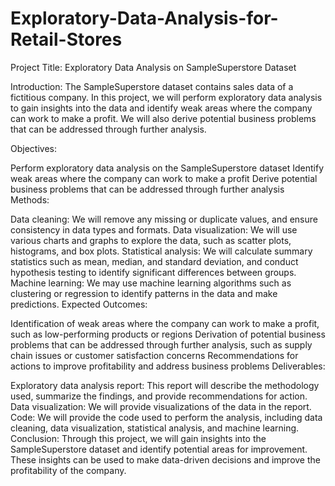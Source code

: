 # Exploratory-Data-Analysis-for-Retail-Stores

Project Title: Exploratory Data Analysis on SampleSuperstore Dataset

Introduction:
The SampleSuperstore dataset contains sales data of a fictitious company. In this project, we will perform exploratory data analysis to gain insights into the data and identify weak areas where the company can work to make a profit. We will also derive potential business problems that can be addressed through further analysis.

Objectives:

Perform exploratory data analysis on the SampleSuperstore dataset
Identify weak areas where the company can work to make a profit
Derive potential business problems that can be addressed through further analysis
Methods:

Data cleaning: We will remove any missing or duplicate values, and ensure consistency in data types and formats.
Data visualization: We will use various charts and graphs to explore the data, such as scatter plots, histograms, and box plots.
Statistical analysis: We will calculate summary statistics such as mean, median, and standard deviation, and conduct hypothesis testing to identify significant differences between groups.
Machine learning: We may use machine learning algorithms such as clustering or regression to identify patterns in the data and make predictions.
Expected Outcomes:

Identification of weak areas where the company can work to make a profit, such as low-performing products or regions
Derivation of potential business problems that can be addressed through further analysis, such as supply chain issues or customer satisfaction concerns
Recommendations for actions to improve profitability and address business problems
Deliverables:

Exploratory data analysis report: This report will describe the methodology used, summarize the findings, and provide recommendations for action.
Data visualization: We will provide visualizations of the data in the report.
Code: We will provide the code used to perform the analysis, including data cleaning, data visualization, statistical analysis, and machine learning.
Conclusion:
Through this project, we will gain insights into the SampleSuperstore dataset and identify potential areas for improvement. These insights can be used to make data-driven decisions and improve the profitability of the company.
